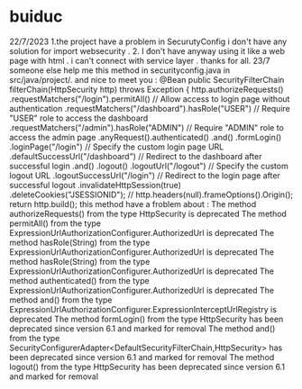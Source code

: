 # buiduc
22/7/2023
1.the project have a problem in SecurutyConfig i don't have any solution for import websecurity .
2. I đon't have anyway using it like a web page with html . i can't connect with service layer .
thanks for all.
23/7
someone else help me this method in securityconfig.java in src/java/project/.  and nice to meet you :
 @Bean
    public SecurityFilterChain filterChain(HttpSecurity http) throws Exception {
        http.authorizeRequests()
                .requestMatchers("/login").permitAll() // Allow access to login page without authentication
                .requestMatchers("/dashboard").hasRole("USER") // Require "USER" role to access the dashboard
                .requestMatchers("/admin").hasRole("ADMIN") // Require "ADMIN" role to access the admin page
                .anyRequest().authenticated()
                .and()
            .formLogin()
                .loginPage("/login") // Specify the custom login page URL
                .defaultSuccessUrl("/dashboard") // Redirect to the dashboard after successful login
                .and()
            .logout()
                .logoutUrl("/logout") // Specify the custom logout URL
                .logoutSuccessUrl("/login") // Redirect to the login page after successful logout
                .invalidateHttpSession(true)
                .deleteCookies("JSESSIONID");
            // http.headers(null).frameOptions().Origin();
            return http.build();
this method have a froblem about :
The method authorizeRequests() from the type HttpSecurity is deprecated
The method permitAll() from the type ExpressionUrlAuthorizationConfigurer<HttpSecurity>.AuthorizedUrl is deprecated
The method hasRole(String) from the type ExpressionUrlAuthorizationConfigurer<HttpSecurity>.AuthorizedUrl is deprecated
The method hasRole(String) from the type ExpressionUrlAuthorizationConfigurer<HttpSecurity>.AuthorizedUrl is deprecated
The method authenticated() from the type ExpressionUrlAuthorizationConfigurer<HttpSecurity>.AuthorizedUrl is deprecated
The method and() from the type ExpressionUrlAuthorizationConfigurer<HttpSecurity>.ExpressionInterceptUrlRegistry is deprecated
The method formLogin() from the type HttpSecurity has been deprecated since version 6.1 and marked for removal
The method and() from the type SecurityConfigurerAdapter<DefaultSecurityFilterChain,HttpSecurity> has been deprecated since version 6.1 and marked for removal
The method logout() from the type HttpSecurity has been deprecated since version 6.1 and marked for removal
